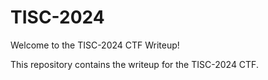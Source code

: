 # TISC-2024
Welcome to the TISC-2024 CTF Writeup! 

This repository contains the writeup  for the TISC-2024 CTF.